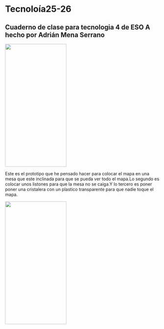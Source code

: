 # Tecnoloía25-26
## Cuaderno de clase para tecnologia 4 de ESO A hecho por Adrián Mena Serrano

<img src="imagenestecnología/IMG_7926.jpeg" width="200" height="400" />

Este es el prototipo que he pensado hacer para colocar el mapa en una mesa que este inclinada para que se pueda ver todo el mapa.Lo segundo es colocar unos listones para que la mesa no se caiga.Y lo tercero es poner poner una cristalera con un plastico transparente para que nadie toque el mapa.

<img src="imagenestecnología/invernadero.jpg" width="200" height="400" />
